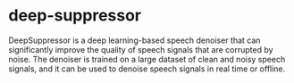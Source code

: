 # deep-suppressor
DeepSuppressor is a deep learning-based speech denoiser that can significantly improve the quality of speech signals that are corrupted by noise. The denoiser is trained on a large dataset of clean and noisy speech signals, and it can be used to denoise speech signals in real time or offline.
